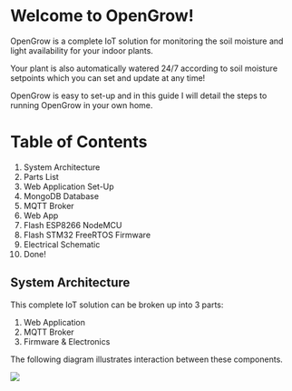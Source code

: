 # Welcome to OpenGrow!

OpenGrow is a complete IoT solution for monitoring the soil moisture and light availability for your indoor plants.

Your plant is also automatically watered 24/7 according to soil moisture setpoints which you can set and update at any time!

OpenGrow is easy to set-up and in this guide I will detail the steps to running OpenGrow in your own home.

# Table of Contents

1. System Architecture
2. Parts List
3. Web Application Set-Up
  1. MongoDB Database
  2. MQTT Broker
  3. Web App
4. Flash ESP8266 NodeMCU
5. Flash STM32 FreeRTOS Firmware
6. Electrical Schematic
7. Done!

## System Architecture

This complete IoT solution can be broken up into 3 parts:
1. Web Application
2. MQTT Broker
3. Firmware & Electronics

The following diagram illustrates interaction between these components.


<img src="images/OpenGrow_Block_Diagram.jpg" />
